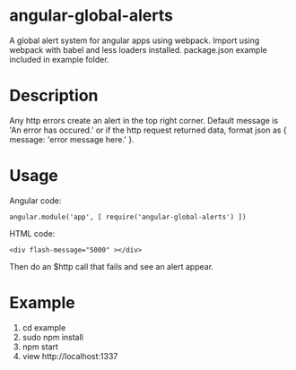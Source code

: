 # angular-global-alerts
A global alert system for angular apps using webpack. Import using webpack with babel and less loaders installed. package.json example included in example folder.

# Description
Any http errors create an alert in the top right corner. Default message is 'An error has occured.' or if the http request returned data, format json as { message: 'error message here.' }.

# Usage

Angular code:
```
angular.module('app', [ require('angular-global-alerts') ])
```

HTML code:
```
<div flash-message="5000" ></div>  
```

Then do an $http call that fails and see an alert appear.

# Example
1. cd example
2. sudo npm install
3. npm start
4. view http://localhost:1337